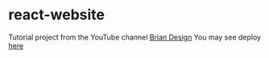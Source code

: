 # react-website
Tutorial project from the YouTube channel [Brian Design](https://www.youtube.com/channel/UCsKsymTY_4BYR-wytLjex7A)
You may see deploy [here](https://to-do-list-taupe-tau.vercel.app/)

